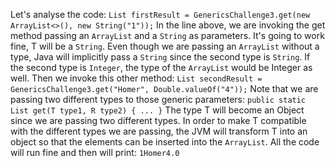 Let's analyse the code: `List firstResult = GenericsChallenge3.get(new ArrayList<>(), new String("1"));` In the line above, we are invoking the get method passing an `ArrayList` and a `String` as parameters. 
It's going to work fine, T will be a `String`. Even though we are passing an `ArrayList` without a type, Java will implicitly pass a `String` since the second type is `String`. If the second type is `Integer`, the type of the `ArrayList` would be Integer as well. Then we invoke this other method: `List secondResult = GenericsChallenge3.get("Homer", Double.valueOf("4"));` Note that we are passing two different types to those generic parameters: `public static List get(T type1, R type2) { ... }` The type T will become an Object since we are passing two different types. In order to make T compatible with the different types we are passing, the JVM will transform T into an object so that the elements can be inserted into the `ArrayList`. All the code will run fine and then will print: `1Homer4.0`